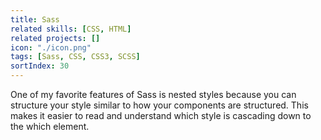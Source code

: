 ```yaml
---
title: Sass
related skills: [CSS, HTML]
related projects: []
icon: "./icon.png"
tags: [Sass, CSS, CSS3, SCSS]
sortIndex: 30
---
```


One of my favorite features of Sass is nested styles because you can structure your style similar to how your components are structured. This makes it easier to read and understand which style is cascading down to the which element.
